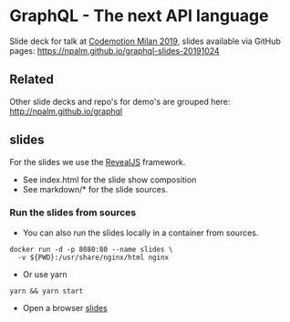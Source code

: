 # GraphQL - The next API language
Slide deck for talk at [Codemotion Milan 2019](https://events.codemotion.com/conferences/milan/2019/), slides available via GitHub pages: https://npalm.github.io/graphql-slides-20191024

## Related
Other slide decks and repo's for demo's are grouped here: http://npalm.github.io/graphql

## slides
For the slides we use the [RevealJS](https://github.com/hakimel/reveal.js/) framework.
- See index.html for the slide show composition
- See markdown/* for the slide sources.

### Run the slides from sources
- You can also run the slides locally in a container from sources.
```
docker run -d -p 8080:80 --name slides \
  -v ${PWD}:/usr/share/nginx/html nginx
```
- Or use yarn
```
yarn && yarn start
```
- Open a browser [slides](http://localhost:9000/)
